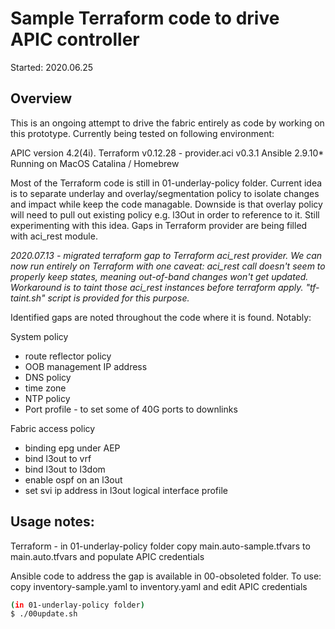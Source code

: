 # Sample Terraform code to drive APIC controller

Started: 2020.06.25

## Overview

This is an ongoing attempt to drive the fabric entirely as code by working on this prototype.
Currently being tested on following environment: 

APIC version 4.2(4i).
Terraform v0.12.28 - provider.aci v0.3.1
Ansible 2.9.10*
Running on MacOS Catalina / Homebrew

Most of the Terraform code is still in 01-underlay-policy folder. Current idea is to separate underlay and overlay/segmentation policy to isolate changes and impact while keep the code managable. Downside is that overlay policy will need to pull out existing policy e.g. l3Out in order to reference to it. Still experimenting with this idea.
Gaps in Terraform provider are being filled with aci_rest module.

*2020.07.13 - migrated terraform gap to Terraform aci_rest provider. We can now run entirely on Terraform with one caveat: aci_rest call doesn't seem to properly keep states, meaning out-of-band changes won't get updated. Workaround is to taint those aci_rest instances before terraform apply. "tf-taint.sh" script is provided for this purpose.*

Identified gaps are noted throughout the code where it is found. Notably:

System policy
- route reflector policy
- OOB management IP address
- DNS policy
- time zone
- NTP policy
- Port profile - to set some of 40G ports to downlinks

Fabric access policy
- binding epg under AEP
- bind l3out to vrf
- bind l3out to l3dom
- enable ospf on an l3out
- set svi ip address in l3out logical interface profile

## Usage notes:

Terraform - in 01-underlay-policy folder
copy main.auto-sample.tfvars to main.auto.tfvars and populate APIC credentials

Ansible code to address the gap is available in 00-obsoleted folder. To use:
copy inventory-sample.yaml to inventory.yaml and edit APIC credentials

```bash
(in 01-underlay-policy folder)
$ ./00update.sh
```
